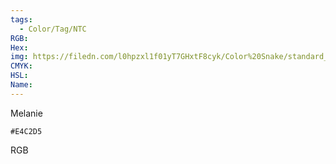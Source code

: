 ```yaml
---
tags:
  - Color/Tag/NTC
RGB:
Hex:
img: https://filedn.com/l0hpzxl1f01yT7GHxtF8cyk/Color%20Snake/standard_csv_to_svg/E4C2D5.svg
CMYK:
HSL:
Name:
---
```

Melanie
```palette
#E4C2D5
```
RGB
